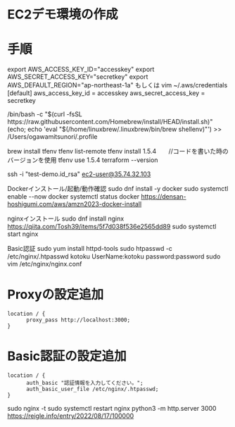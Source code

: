 # EC2デモ環境の作成
# 手順
export AWS_ACCESS_KEY_ID="accesskey"
export AWS_SECRET_ACCESS_KEY="secretkey"
export AWS_DEFAULT_REGION="ap-northeast-1a"
もしくは
vim ~/.aws/credentials
[default]
aws_access_key_id = accesskey
aws_secret_access_key = secretkey

/bin/bash -c "$(curl -fsSL https://raw.githubusercontent.com/Homebrew/install/HEAD/install.sh)"
(echo; echo 'eval "$(/home/linuxbrew/.linuxbrew/bin/brew shellenv)"') >> /Users/ogawamitsunori/.profile


brew install tfenv
tfenv list-remote
tfenv install 1.5.4　　//コードを書いた時のバージョンを使用
tfenv use 1.5.4
terraform --version

ssh -i "test-demo.id_rsa" ec2-user@35.74.32.103 

Dockerインストール/起動/動作確認
sudo dnf install -y docker
sudo systemctl enable --now docker
systemctl status docker
https://densan-hoshigumi.com/aws/amzn2023-docker-install

nginxインストール
sudo dnf install nginx
https://qiita.com/Tosh39/items/5f7d038f536e2565dd89
sudo systemctl start nginx


Basic認証
sudo yum install httpd-tools
sudo htpasswd -c /etc/nginx/.htpasswd kotoku
UserName:kotoku
password:password
sudo vim /etc/nginx/nginx.conf
# Proxyの設定追加
    location / {
          proxy_pass http://localhost:3000;
    }
# Basic認証の設定追加
	location / {
          auth_basic "認証情報を入力してください。";
          auth_basic_user_file /etc/nginx/.htpasswd;
	}
sudo nginx -t
sudo systemctl restart nginx
python3 -m http.server 3000
https://reigle.info/entry/2022/08/17/100000

